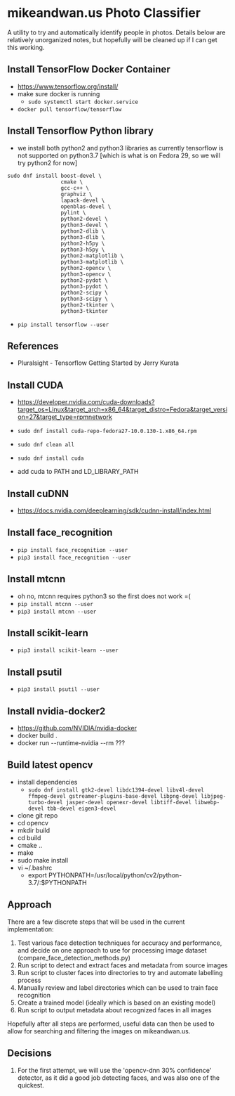 # mikeandwan.us Photo Classifier

A utility to try and automatically identify people in photos.  Details below are relatively unorganized notes, but hopefully will be cleaned up if I can get this working.

## Install TensorFlow Docker Container

- https://www.tensorflow.org/install/
- make sure docker is running
    - `sudo systemctl start docker.service`
- `docker pull tensorflow/tensorflow`

## Install Tensorflow Python library

- we install both python2 and python3 libraries as currently tensorflow is not supported on python3.7 [which is what is on Fedora 29, so we will try python2 for now]

```
sudo dnf install boost-devel \
                 cmake \
                 gcc-c++ \
                 graphviz \
                 lapack-devel \
                 openblas-devel \
                 pylint \
                 python2-devel \
                 python3-devel \
                 python2-dlib \
                 python3-dlib \
                 python2-h5py \
                 python3-h5py \
                 python2-matplotlib \
                 python3-matplotlib \
                 python2-opencv \
                 python3-opencv \
                 python2-pydot \
                 python3-pydot \
                 python2-scipy \
                 python3-scipy \
                 python2-tkinter \
                 python3-tkinter
```

- `pip install tensorflow --user`

## References

- Pluralsight - Tensorflow Getting Started by Jerry Kurata

## Install CUDA

- https://developer.nvidia.com/cuda-downloads?target_os=Linux&target_arch=x86_64&target_distro=Fedora&target_version=27&target_type=rpmnetwork
- `sudo dnf install cuda-repo-fedora27-10.0.130-1.x86_64.rpm`
- `sudo dnf clean all`
- `sudo dnf install cuda`

- add cuda to PATH and LD_LIBRARY_PATH

## Install cuDNN

- https://docs.nvidia.com/deeplearning/sdk/cudnn-install/index.html

## Install face_recognition

- `pip install face_recognition --user`
- `pip3 install face_recognition --user`

## Install mtcnn

- oh no, mtcnn requires python3 so the first does not work =(
- `pip install mtcnn --user`
- `pip3 install mtcnn --user`

## Install scikit-learn

- `pip3 install scikit-learn --user`

## Install psutil

- `pip3 install psutil --user`

## Install nvidia-docker2

- https://github.com/NVIDIA/nvidia-docker
- docker build .
- docker run --runtime-nvidia --rm ???

## Build latest opencv

  - install dependencies
    - `sudo dnf install gtk2-devel libdc1394-devel libv4l-devel ffmpeg-devel gstreamer-plugins-base-devel libpng-devel libjpeg-turbo-devel jasper-devel openexr-devel libtiff-devel libwebp-devel tbb-devel eigen3-devel`
  - clone git repo
  - cd opencv
  - mkdir build
  - cd build
  - cmake ..
  - make
  - sudo make install
  - vi ~/.bashrc
    - export PYTHONPATH=/usr/local/python/cv2/python-3.7/:$PYTHONPATH


## Approach

There are a few discrete steps that will be used in the current implementation:

1. Test various face detection techniques for accuracy and performance, and decide on one approach to use for processing image dataset  (compare_face_detection_methods.py)
2. Run script to detect and extract faces and metadata from source images
3. Run script to cluster faces into directories to try and automate labelling process
4. Manually review and label directories which can be used to train face recognition
5. Create a trained model (ideally which is based on an existing model)
6. Run script to output metadata about recognized faces in all images

Hopefully after all steps are performed, useful data can then be used to allow for searching and filtering the images on mikeandwan.us.

## Decisions

1. For the first attempt, we will use the 'opencv-dnn 30% confidence' detector, as it did a good job detecting faces, and was also one of the quickest.
